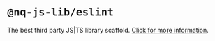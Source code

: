 # `@nq-js-lib/eslint`

The best third party JS|TS library scaffold. [Click for more information](https://github.com/nqdy666/jslib-base#readme).
